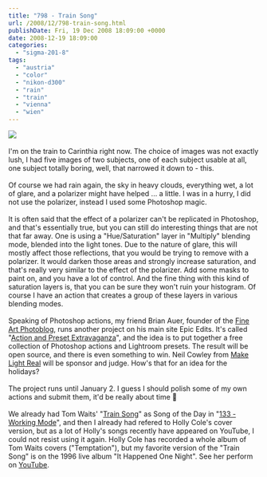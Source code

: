 ```yaml
---
title: "798 - Train Song"
url: /2008/12/798-train-song.html
publishDate: Fri, 19 Dec 2008 18:09:00 +0000
date: 2008-12-19 18:09:00
categories: 
  - "sigma-201-8"
tags: 
  - "austria"
  - "color"
  - "nikon-d300"
  - "rain"
  - "train"
  - "vienna"
  - "wien"
---
```

<a href="https://d25zfm9zpd7gm5.cloudfront.net/1200x1200/2008/20081219_155958_ps.jpg" target="_blank"><img src="https://d25zfm9zpd7gm5.cloudfront.net/0600x0600/2008/20081219_155958_ps.jpg"/></a><br/><br/>I'm on the train to Carinthia right now. The choice of images was not exactly lush, I had five images of two subjects, one of each subject usable at all, one subject totally boring, well, that narrowed it down to - this.<br/><br/>Of course we had rain again, the sky in heavy clouds, everything wet, a lot of glare, and a polarizer might have helped ... a little. I was in a hurry, I did not use the polarizer, instead I used some Photoshop magic.<br/><br/>It is often said that the effect of a polarizer can't be replicated in Photoshop, and that's essentially true, but you can still do interesting things that are not that far away. One is using a "Hue/Saturation" layer in "Multiply" blending mode, blended into the light tones. Due to the nature of glare, this will mostly affect those reflections, that you would be trying to remove with a polarizer. It would darken those areas and strongly increase saturation, and that's really very similar to the effect of the polarizer. Add some masks to paint on, and you have a lot of control. And the fine thing with this kind of saturation layers is, that you can be sure they won't ruin your histogram. Of course I have an action that creates a group of these layers in various blending modes.<br/><br/> Speaking of Photoshop actions, my friend Brian Auer, founder of the <a href="http://www.fineartphotoblog.com/">Fine Art Photoblog</a>, runs another project on his main site Epic Edits. It's called "<a href="http://blog.epicedits.com/2008/12/08/project-action-and-preset-extravaganza/" target="_blank">Action and Preset Extravaganza</a>", and the idea is to put together a free collection of Photoshop actions and Lightroom presets. The result will be open source, and there is even something to win. Neil Cowley from <a href="http://makelightreal.com/" target="_blank">Make Light Real</a> will be sponsor and judge. How's that for an idea for the holidays? <br/><br/>The project runs until January 2. I guess I should polish some of my own actions and submit them, it'd be really about time 🙂<br/><br/>We already had Tom Waits' "<a href="http://www.lyricstime.com/tom-waits-train-song-lyrics.html" target="_blank">Train Song</a>" as Song of the Day in "<a href="/2007/02/133-working-mode.html" target="_blank">133 - Working Mode</a>", and then I already had refered to Holly Cole's cover version, but as a lot of Holly's songs recently have appeared on YouTube, I could not resist using it again. Holly Cole has recorded a whole album of Tom Waits covers ("Temptation"), but my favorite version of the "Train Song" is on the 1996 live album "It Happened One Night". See her perform on <a href="http://www.youtube.com/watch?v=Wk6-J4ZjywM" target="_blank">YouTube</a>.
